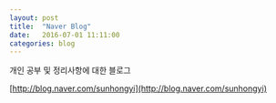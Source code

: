 ```yaml
---
layout: post
title:  "Naver Blog"
date:   2016-07-01 11:11:00
categories: blog
---
```


개인 공부 및 정리사항에 대한 블로그

[http://blog.naver.com/sunhongyi](http://blog.naver.com/sunhongyi)

